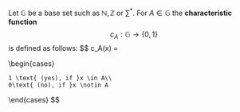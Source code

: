 Let $\mathbb{G}$ be a base set such as $\mathbb{N, Z}$ or  $\sum^*$. For $A \in \mathbb{G}$ the **characteristic function** $$c_A: \mathbb{G} \rightarrow \{0,1\}$$ is defined as follows:
$$
c_A(x) =

\begin{cases}

	1 \text{ (yes), if }x \in A\\
	0\text{ (no), if }x \notin A
	
\end{cases}
$$